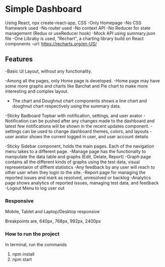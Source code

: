 # Simple Dashboard

Using React, npx create-react-app, CSS
    -Only Homepage
    -No CSS framework used
    -No router used
    -No context API
    -No Reducer for state management (Redux or useReducer hook)
    -Mock API using summary.json file
    -One Libraby is used, "Rechart", a charting library build on React components
        -url: https://recharts.org/en-US/

## Features

-Basic UI Layout, without any functionality.

-Among all the pages, only Home page is developed.
    -Home page may have some more graphs and charts like Barchat and Pie chart to make more interesting and complex layout.
    
- The chart and Doughnut chart components shows a line chart and doughnut chart respectively using the summary data.

-Sticky Badboard Topbar with notification, settings, and user avator
    - Notification can be pushed after any changes made to the dashboard and latest few notifications will be shown in the recent       updates component.
    - settings can be used to change dashboard themes, colors, and layouts
    -user avator shows the current logged in user, and user account details

-Sticky Sidebar component, holds the main pages. Each of the navigation menu takes to a different page.
    -Manage page has the functionalty to manipulate the data table and graphs (Edit, Delate, Report)
    -Graph page contains all the different kinds of graphs using the test data, visual representaion of diffient statistics
    -Any feedback by any user will reach to other user when they login to the site.
    -Report page for managing the reported issues and mark as resolved, unresolved or backlog
    -Analytics page shows analytics of reported issues, managing test data, and feedback
    -Logout Menu to log user out

### Responsive

Mobile, Tablet and Laptop/Desktop responsive

Breakpoints are,
640px, 768px, 992px, 2400px

### How to run the project

In terminal, run the commands

1. npm install 
2. npm start

